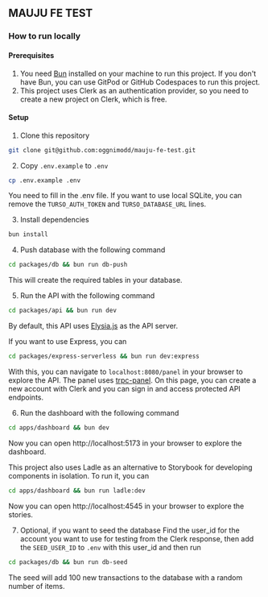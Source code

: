 ## MAUJU FE TEST

### How to run locally

#### Prerequisites
1. You need [Bun](https://bun.sh/) installed on your machine to run this project. If you don't have Bun, you can use GitPod or GitHub Codespaces to run this project.
2. This project uses Clerk as an authentication provider, so you need to create a new project on Clerk, which is free.


#### Setup
1. Clone this repository

```bash 
git clone git@github.com:oggnimodd/mauju-fe-test.git
```


2. Copy `.env.example` to `.env`

```bash 
cp .env.example .env
```

You need to fill in the .env file. If you want to use local SQLite, you can remove the `TURSO_AUTH_TOKEN` and `TURSO_DATABASE_URL` lines.

3. Install dependencies

```bash 
bun install
```

4. Push database with the following command

```bash 
cd packages/db && bun run db-push
```

This will create the required tables in your database.

5. Run the API with the following command

```bash 
cd packages/api && bun run dev
```
By default, this API uses [Elysia.js](https://elysiajs.com/) as the API server.

If you want to use Express, you can

```bash 
cd packages/express-serverless && bun run dev:express
```

With this, you can navigate to `localhost:8080/panel` in your browser to explore the API. The panel uses [trpc-panel](https://github.com/iway1/trpc-panel). On this page, you can create a new account with Clerk and you can sign in and access protected API endpoints.

6. Run the dashboard with the following command

```bash 
cd apps/dashboard && bun dev
```
Now you can open http://localhost:5173 in your browser to explore the dashboard.

This project also uses Ladle as an alternative to Storybook for developing components in isolation. To run it, you can

```bash 
cd apps/dashboard && bun run ladle:dev
```

Now you can open http://localhost:4545 in your browser to explore the stories.

7. Optional, if you want to seed the database
Find the user_id for the account you want to use for testing from the Clerk response, then add the `SEED_USER_ID` to `.env` with this user_id and then run

```bash
cd packages/db && bun run db-seed
```

The seed will add 100 new transactions to the database with a random number of items.